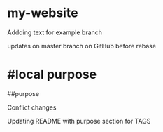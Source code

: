 # my-website


Addding text for example branch

updates on master branch  on GitHub before rebase

#local purpose
=======
##purpose

Conflict changes

Updating README with purpose section for TAGS
